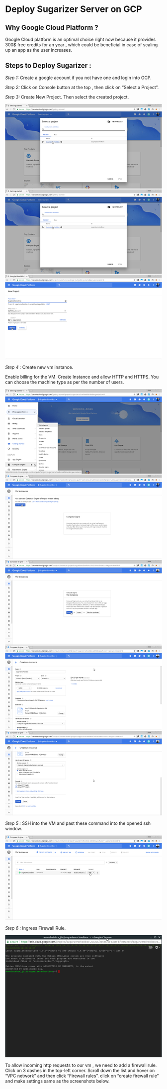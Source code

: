 # Deploy Sugarizer Server on GCP

## Why Google Cloud Platform ?

Google Cloud platform is an optimal choice right now because it provides 300$ free credits for an year , which could be beneficial in case of scaling up an app as the user increases.

## Steps to Deploy Sugarizer :

*Step 1:* Create a google account if you not have one and login into GCP.

*Step 2:* Click on Console button at the top , then click on “Select a Project”.

*Step 3:* Create New Project. Then select the created project.

![](images/1.png)
![](images/2.png)
![](images/3.png)

*Step 4 :* Create new vm instance.

Enable billing for the VM. Create Instance and allow HTTP and HTTPS. You can choose the machine type as per the number of users.

![](images/4.png)
![](images/5.png)
![](images/6.png)
![](images/7.png)
![](images/8.png)

*Step 5 :* SSH into the VM and past these command into the opened ssh window.

![](images/9.png)


*Step 6 :* Ingress Firewall Rule.

![](images/10.png)


To allow incoming http requests to our vm , we need to add a firewall rule. Click on 3 dashes in the top-left corner. Scroll down the list and  hover on “VPC network” and then click “Firewall rules”. click on “create firewall rule” and make settings same as the screenshots below.
